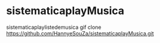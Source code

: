 # sistematicaplayMusica
sistematicaplaylistedemusica
gif clone https://github.com/HannyeSouZa/sistematicaplayMusica.git
